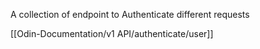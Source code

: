   

A collection of endpoint to Authenticate different requests

  

  

[[Odin-Documentation/v1 API/authenticate/user]]